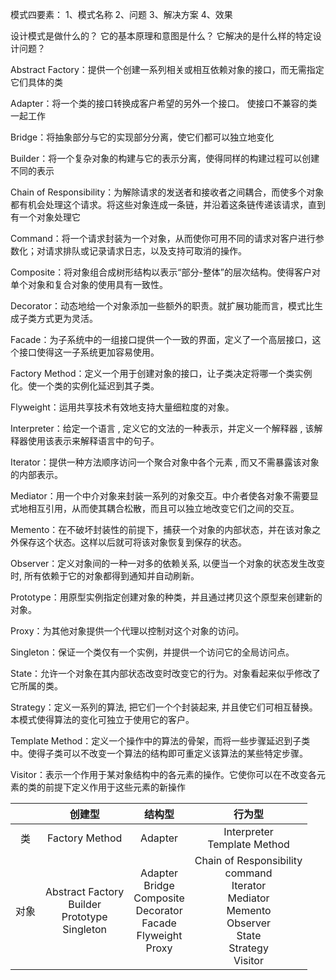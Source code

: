 <!--
 * @Author: Clark
 * @Email: haixuanwoTxh@gmail.com
 * @Date: 2024-02-19 15:24:51
 * @LastEditors: Clark
 * @LastEditTime: 2024-02-19 16:45:55
 * @Description: file content
-->


模式四要素：
1、模式名称
2、问题
3、解决方案
4、效果


设计模式是做什么的？
它的基本原理和意图是什么？
它解决的是什么样的特定设计问题？


Abstract Factory：提供一个创建一系列相关或相互依赖对象的接口，而无需指定它们具体的类

Adapter：将一个类的接口转换成客户希望的另外一个接口。 使接口不兼容的类一起工作

Bridge：将抽象部分与它的实现部分分离，使它们都可以独立地变化

Builder：将一个复杂对象的构建与它的表示分离，使得同样的构建过程可以创建不同的表示

Chain of Responsibility：为解除请求的发送者和接收者之间耦合，而使多个对象都有机会处理这个请求。将这些对象连成一条链，并沿着这条链传递该请求，直到有一个对象处理它

Command：将一个请求封装为一个对象，从而使你可用不同的请求对客户进行参数化；对请求排队或记录请求日志，以及支持可取消的操作。

Composite：将对象组合成树形结构以表示“部分-整体”的层次结构。使得客户对单个对象和复合对象的使用具有一致性。

Decorator：动态地给一个对象添加一些额外的职责。就扩展功能而言，模式比生成子类方式更为灵活。

Facade：为子系统中的一组接口提供一个一致的界面，定义了一个高层接口，这个接口使得这一子系统更加容易使用。

Factory Method：定义一个用于创建对象的接口，让子类决定将哪一个类实例化。使一个类的实例化延迟到其子类。

Flyweight：运用共享技术有效地支持大量细粒度的对象。

Interpreter：给定一个语言 , 定义它的文法的一种表示，并定义一个解释器 , 该解释器使用该表示来解释语言中的句子。

Iterator：提供一种方法顺序访问一个聚合对象中各个元素 , 而又不需暴露该对象的内部表示。

Mediator：用一个中介对象来封装一系列的对象交互。中介者使各对象不需要显式地相互引用，从而使其耦合松散，而且可以独立地改变它们之间的交互。

Memento：在不破坏封装性的前提下，捕获一个对象的内部状态，并在该对象之外保存这个状态。这样以后就可将该对象恢复到保存的状态。

Observer：定义对象间的一种一对多的依赖关系, 以便当一个对象的状态发生改变时, 所有依赖于它的对象都得到通知并自动刷新。

Prototype：用原型实例指定创建对象的种类，并且通过拷贝这个原型来创建新的对象。

Proxy：为其他对象提供一个代理以控制对这个对象的访问。

Singleton：保证一个类仅有一个实例，并提供一个访问它的全局访问点。

State：允许一个对象在其内部状态改变时改变它的行为。对象看起来似乎修改了它所属的类。

Strategy：定义一系列的算法, 把它们一个个封装起来, 并且使它们可相互替换。本模式使得算法的变化可独立于使用它的客户。

Template Method：定义一个操作中的算法的骨架，而将一些步骤延迟到子类中。使得子类可以不改变一个算法的结构即可重定义该算法的某些特定步骤。

Visitor：表示一个作用于某对象结构中的各元素的操作。它使你可以在不改变各元素的类的前提下定义作用于这些元素的新操作


|    |创建型           |结构型    |行为型
:---:|           :---:|     :---:|:---:
|类  |Factory Method   | Adapter | Interpreter <br> Template Method
|对象|Abstract Factory <br> Builder <br> Prototype <br> Singleton | Adapter <br> Bridge <br>  Composite <br> Decorator  <br>Facade<br>Flyweight<br>Proxy | Chain of Responsibility<br>command<br>Iterator<br>Mediator<br>Memento<br>Observer<br> State<br>Strategy<br>Visitor


